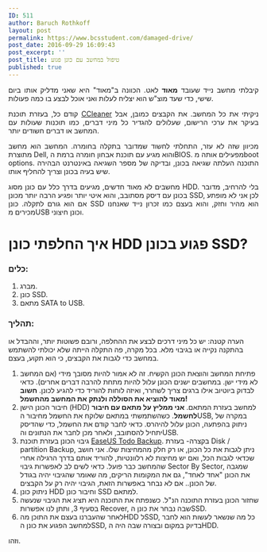 ```yaml
---
ID: 511
author: Baruch Rothkoff
layout: post
permalink: https://www.bcsstudent.com/damaged-drive/
post_date: 2016-09-29 16:09:43
post_excerpt: ''
post_title: טיפול במחשב עם כונן פגוע
published: true
---
```


<p style="text-align:justify;">קיבלתי מחשב נייד שעובד <strong>מאוד</strong> לאט. הכוונה ב"מאוד" היא שאני מדליק אותו ביום שישי, כדי שעד מוצ"ש הוא יצליח לעלות ואני אוכל לבצע בו כמה פעולות.</p>
<p style="text-align:justify;">קודם כל, בעזרת תוכנת <a href="http://www.piriform.com/ccleaner" target="_blank">CCleaner</a> ניקיתי את כל המחשב. את הקבצים כמובן, אבל בעיקר את ערכי הרישום, שעלולים להגדיר כל מיני דברים, כמו תוכנות שעולות עם המחשב או דברים חשודים יותר.</p>
<p style="text-align:justify;">מכיוון שזה לא עזר, התחלתי לחשוד שמדובר בתקלה בחומרה. המחשב הוא מחשב מתוצרת Dell, והוא מגיע עם תוכנת אבחון חומרה ברמת הBIOS. מפעילים אותה מboot options. התוכנה העלתה שגיאה בכונן, ובדיקה של מספר השגיאה באינטרנט הבהירה שיש בעיה בכונן וצריך להחליף אותו.</p>
<p style="text-align:justify;">מחשבים לא מאוד חדשים, מגיעים בדרך כלל עם כונן מסוג HDD. בלי להרחיב, מדובר בכונן עם דיסק מסתובב, והוא איטי יותר ופגיע הרבה יותר מכונן SSD, לכן אני לא מופתע אם הוא גורם לתקלה. כונן SSD הוא מהיר וחזק, והוא בעצם כמו זכרון נייד שאנחנו מכירים מUSB וכונן חיצוני.</p>
<h1 style="text-align:justify;">איך החלפתי כונן HDD פגוע בכונן SSD?</h1>
<h3 style="text-align:justify;">כלים:</h3>
<ol>
<li>מברג.</li>
<li>כונן SSD.</li>
<li>מתאם SATA to USB.</li>
</ol>
<h3>תהליך:</h3>
הערה קטנה: יש כל מיני דרכים לבצע את ההחלפה, ורובם פשוטות יותר, וההבדל או בהתקנה נקייה או בגיבוי מלא. בכל מקרה, פה התקלה הייתה שלא יכולתי להשתמש במחשב כדי לגבות את הקבצים, כי הוא תקוע, בעצם.
<ol>
<li>פתיחת המחשב והוצאת הכונן הקשיח. זה לא אמור להיות מסובך מידי (אם המחשב לא מידי ישן. במחשבים ישנים הכונן עלול להיות מתחת להרבה דברים אחרים). כדאי לבדוק ביוטיוב אילו ברגים צריך לשחרר, ואיזה לוחות להוריד כדי להגיע לכונן. <strong>חשוב מאוד להוציא את הסוללה ולנתק את המחשב מהחשמל!</strong></li>
<li>חיבור הכונן הישן (HDD) למחשב בעזרת המתאם. <strong>אני ממליץ על מתאם עם חיבור לחשמל</strong>. כשהשתמשתי במתאם שלוקח את החשמל מחיבור הUSB, במקרה של ניתוק בהפתעה, הכונן עלול להיהרס. כדאי לחבר קודם את החשמל, כדי שהדיסק יתחיל להסתובב, ולאחר מכן לחבר את הנתונים והUSB.</li>
<li>גיבוי הכונן בעזרת תוכנת <a href="http://www.todo-backup.com/" target="_blank">EaseUS Todo Backup</a>. בקצרה- בעזרת Disk / partition Backup, ניתן לגבות את כל הכונן, או רק חלק מהמחיצות שלו. אני חושב שכדאי לגבות הכל, ואם יש מחיצות לא רלוונטיות, להוריד אותם בדרך הרגילה אחרי שהמחשב כבר פועל. כדאי לשים לב לאפשרות גיבוי Sector By Sector, שמגבה את הכונן "אחד לאחד", גם את המקומות הריקים, מה שאומר שהגיבוי יהיה בגודל של הכונן.. אם לא נבחר באפשרות הזאת, הגיבוי יהיה רק על הקבצים.</li>
<li>ניתוק כונן HDD וחיבור כונן SSD למתאם.</li>
<li>שחזור הכונן בעזרת התוכנה הנ"ל. כשנפתח את התוכנה היא תציג את הגיבוי שנעשה בסעיף 3, ותתן לנו אפשרות Recover, שבה נבחר את כונן הSSD.</li>
<li>לאחר שהעברנו בעצם את התוכן מהHDD לSSD, כל מה שנשאר לעשות הוא לחבר למחשב הפגוע את כונן הSSD, בדיוק במקום ובצורה שבה היה הHDD.</li>
</ol>
וזהו.